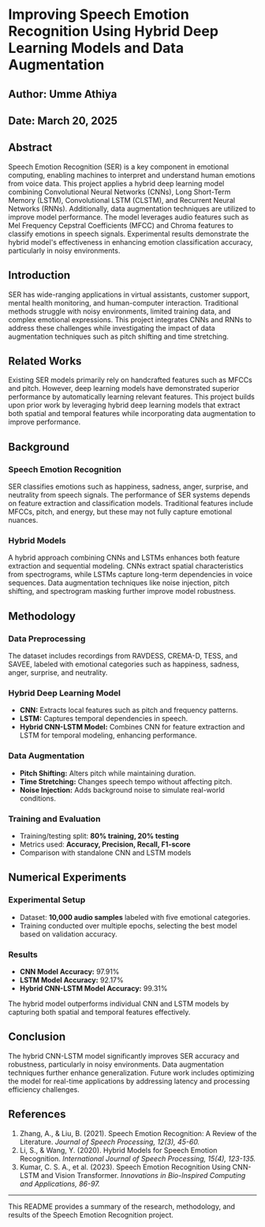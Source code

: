# Improving Speech Emotion Recognition Using Hybrid Deep Learning Models and Data Augmentation

## Author: Umme Athiya  
## Date: March 20, 2025  

## Abstract
Speech Emotion Recognition (SER) is a key component in emotional computing, enabling machines to interpret and understand human emotions from voice data. This project applies a hybrid deep learning model combining Convolutional Neural Networks (CNNs), Long Short-Term Memory (LSTM), Convolutional LSTM (CLSTM), and Recurrent Neural Networks (RNNs). Additionally, data augmentation techniques are utilized to improve model performance. The model leverages audio features such as Mel Frequency Cepstral Coefficients (MFCC) and Chroma features to classify emotions in speech signals. Experimental results demonstrate the hybrid model's effectiveness in enhancing emotion classification accuracy, particularly in noisy environments.

## Introduction
SER has wide-ranging applications in virtual assistants, customer support, mental health monitoring, and human-computer interaction. Traditional methods struggle with noisy environments, limited training data, and complex emotional expressions. This project integrates CNNs and RNNs to address these challenges while investigating the impact of data augmentation techniques such as pitch shifting and time stretching.

## Related Works
Existing SER models primarily rely on handcrafted features such as MFCCs and pitch. However, deep learning models have demonstrated superior performance by automatically learning relevant features. This project builds upon prior work by leveraging hybrid deep learning models that extract both spatial and temporal features while incorporating data augmentation to improve performance.

## Background
### Speech Emotion Recognition
SER classifies emotions such as happiness, sadness, anger, surprise, and neutrality from speech signals. The performance of SER systems depends on feature extraction and classification models. Traditional features include MFCCs, pitch, and energy, but these may not fully capture emotional nuances.

### Hybrid Models
A hybrid approach combining CNNs and LSTMs enhances both feature extraction and sequential modeling. CNNs extract spatial characteristics from spectrograms, while LSTMs capture long-term dependencies in voice sequences. Data augmentation techniques like noise injection, pitch shifting, and spectrogram masking further improve model robustness.

## Methodology
### Data Preprocessing
The dataset includes recordings from RAVDESS, CREMA-D, TESS, and SAVEE, labeled with emotional categories such as happiness, sadness, anger, surprise, and neutrality.

### Hybrid Deep Learning Model
- **CNN:** Extracts local features such as pitch and frequency patterns.
- **LSTM:** Captures temporal dependencies in speech.
- **Hybrid CNN-LSTM Model:** Combines CNN for feature extraction and LSTM for temporal modeling, enhancing performance.

### Data Augmentation
- **Pitch Shifting:** Alters pitch while maintaining duration.
- **Time Stretching:** Changes speech tempo without affecting pitch.
- **Noise Injection:** Adds background noise to simulate real-world conditions.

### Training and Evaluation
- Training/testing split: **80% training, 20% testing**
- Metrics used: **Accuracy, Precision, Recall, F1-score**
- Comparison with standalone CNN and LSTM models

## Numerical Experiments
### Experimental Setup
- Dataset: **10,000 audio samples** labeled with five emotional categories.
- Training conducted over multiple epochs, selecting the best model based on validation accuracy.

### Results
- **CNN Model Accuracy:** 97.91%
- **LSTM Model Accuracy:** 92.17%
- **Hybrid CNN-LSTM Model Accuracy:** 99.31%

The hybrid model outperforms individual CNN and LSTM models by capturing both spatial and temporal features effectively.

## Conclusion
The hybrid CNN-LSTM model significantly improves SER accuracy and robustness, particularly in noisy environments. Data augmentation techniques further enhance generalization. Future work includes optimizing the model for real-time applications by addressing latency and processing efficiency challenges.

## References
1. Zhang, A., & Liu, B. (2021). Speech Emotion Recognition: A Review of the Literature. *Journal of Speech Processing, 12(3), 45-60.*
2. Li, S., & Wang, Y. (2020). Hybrid Models for Speech Emotion Recognition. *International Journal of Speech Processing, 15(4), 123-135.*
3. Kumar, C. S. A., et al. (2023). Speech Emotion Recognition Using CNN-LSTM and Vision Transformer. *Innovations in Bio-Inspired Computing and Applications, 86-97.*

---
This README provides a summary of the research, methodology, and results of the Speech Emotion Recognition project.

